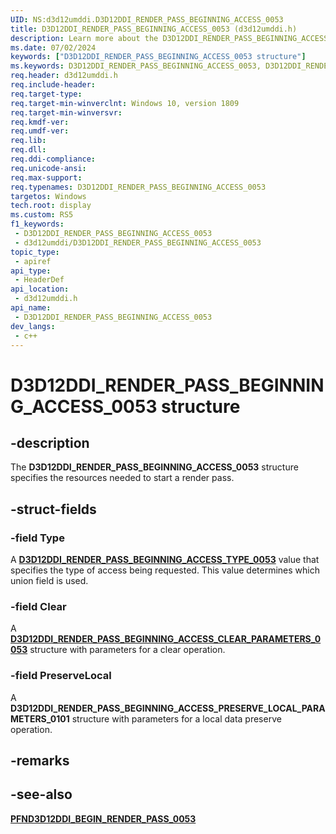 ```yaml
---
UID: NS:d3d12umddi.D3D12DDI_RENDER_PASS_BEGINNING_ACCESS_0053
title: D3D12DDI_RENDER_PASS_BEGINNING_ACCESS_0053 (d3d12umddi.h)
description: Learn more about the D3D12DDI_RENDER_PASS_BEGINNING_ACCESS_0053 structure.
ms.date: 07/02/2024
keywords: ["D3D12DDI_RENDER_PASS_BEGINNING_ACCESS_0053 structure"]
ms.keywords: D3D12DDI_RENDER_PASS_BEGINNING_ACCESS_0053, D3D12DDI_RENDER_PASS_BEGINNING_ACCESS_0053,
req.header: d3d12umddi.h
req.include-header: 
req.target-type: 
req.target-min-winverclnt: Windows 10, version 1809
req.target-min-winversvr: 
req.kmdf-ver: 
req.umdf-ver: 
req.lib: 
req.dll: 
req.ddi-compliance: 
req.unicode-ansi: 
req.max-support: 
req.typenames: D3D12DDI_RENDER_PASS_BEGINNING_ACCESS_0053
targetos: Windows
tech.root: display
ms.custom: RS5
f1_keywords:
 - D3D12DDI_RENDER_PASS_BEGINNING_ACCESS_0053
 - d3d12umddi/D3D12DDI_RENDER_PASS_BEGINNING_ACCESS_0053
topic_type:
 - apiref
api_type:
 - HeaderDef
api_location:
 - d3d12umddi.h
api_name:
 - D3D12DDI_RENDER_PASS_BEGINNING_ACCESS_0053
dev_langs:
 - c++
---
```


# D3D12DDI_RENDER_PASS_BEGINNING_ACCESS_0053 structure

## -description

The **D3D12DDI_RENDER_PASS_BEGINNING_ACCESS_0053** structure specifies the resources needed to start a render pass.

## -struct-fields

### -field Type

A [**D3D12DDI_RENDER_PASS_BEGINNING_ACCESS_TYPE_0053**](ne-d3d12umddi-d3d12ddi_render_pass_beginning_access_type_0053.md) value that specifies the type of access being requested. This value determines which union field is used.

### -field Clear

A [**D3D12DDI_RENDER_PASS_BEGINNING_ACCESS_CLEAR_PARAMETERS_0053**](ns-d3d12umddi-d3d12ddi_render_pass_beginning_access_clear_parameters_0053.md) structure with parameters for a clear operation.

### -field PreserveLocal

A **D3D12DDI_RENDER_PASS_BEGINNING_ACCESS_PRESERVE_LOCAL_PARAMETERS_0101** structure with parameters for a local data preserve operation.

## -remarks

## -see-also

[**PFND3D12DDI_BEGIN_RENDER_PASS_0053**](nc-d3d12umddi-pfnd3d12ddi_begin_render_pass_0053.md)